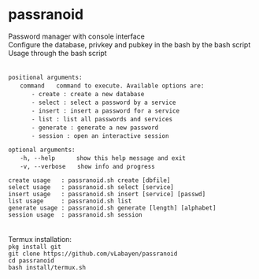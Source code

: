 # passranoid
Password manager with console interface  
Configure the database, privkey and pubkey in the bash by the bash script  
Usage through the bash script  
&nbsp;  
&nbsp;  
`positional arguments:`  
&nbsp;&nbsp;&nbsp;&nbsp;&nbsp;&nbsp;`command`&nbsp;&nbsp;&nbsp;&nbsp;&nbsp;&nbsp;`command to execute. Available options are:`  
&nbsp;&nbsp;&nbsp;&nbsp;&nbsp;&nbsp;&nbsp;&nbsp;&nbsp;&nbsp;&nbsp;&nbsp;`- create : create a new database`  
&nbsp;&nbsp;&nbsp;&nbsp;&nbsp;&nbsp;&nbsp;&nbsp;&nbsp;&nbsp;&nbsp;&nbsp;`- select : select a password by a service`  
&nbsp;&nbsp;&nbsp;&nbsp;&nbsp;&nbsp;&nbsp;&nbsp;&nbsp;&nbsp;&nbsp;&nbsp;`- insert : insert a password for a service`  
&nbsp;&nbsp;&nbsp;&nbsp;&nbsp;&nbsp;&nbsp;&nbsp;&nbsp;&nbsp;&nbsp;&nbsp;`- list : list all passwords and services`  
&nbsp;&nbsp;&nbsp;&nbsp;&nbsp;&nbsp;&nbsp;&nbsp;&nbsp;&nbsp;&nbsp;&nbsp;`- generate : generate a new password`  
&nbsp;&nbsp;&nbsp;&nbsp;&nbsp;&nbsp;&nbsp;&nbsp;&nbsp;&nbsp;&nbsp;&nbsp;`- session : open an interactive session`  

`optional arguments:`  
&nbsp;&nbsp;&nbsp;&nbsp;&nbsp;&nbsp;`-h, --help`&nbsp;&nbsp;&nbsp;&nbsp;&nbsp;&nbsp;&nbsp;&nbsp;&nbsp;&nbsp;&nbsp;`show this help message and exit`  
&nbsp;&nbsp;&nbsp;&nbsp;&nbsp;&nbsp;`-v, --verbose`&nbsp;&nbsp;&nbsp;&nbsp;&nbsp;&nbsp;`show info and progress`  

`create usage   : passranoid.sh create [dbfile]`  
`select usage   : passranoid.sh select [service]`  
`insert usage   : passranoid.sh insert [service] [passwd]`  
`list usage     : passranoid.sh list`  
`generate usage : passranoid.sh generate [length] [alphabet]`  
`session usage  : passranoid.sh session`  
&nbsp;  
&nbsp;  
Termux installation:  
`pkg install git`  
`git clone https://github.com/vLabayen/passranoid`  
`cd passranoid`  
`bash install/termux.sh`  
